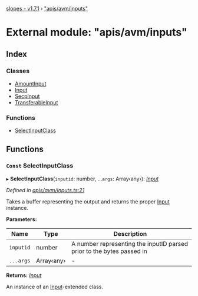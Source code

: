 [slopes - v1.7.1](../README.md) › ["apis/avm/inputs"](_apis_avm_inputs_.md)

# External module: "apis/avm/inputs"

## Index

### Classes

* [AmountInput](../classes/_apis_avm_inputs_.amountinput.md)
* [Input](../classes/_apis_avm_inputs_.input.md)
* [SecpInput](../classes/_apis_avm_inputs_.secpinput.md)
* [TransferableInput](../classes/_apis_avm_inputs_.transferableinput.md)

### Functions

* [SelectInputClass](_apis_avm_inputs_.md#const-selectinputclass)

## Functions

### `Const` SelectInputClass

▸ **SelectInputClass**(`inputid`: number, ...`args`: Array‹any›): *[Input](../classes/_apis_avm_inputs_.input.md)*

*Defined in [apis/avm/inputs.ts:21](https://github.com/ava-labs/slopes/blob/0d1acbd/src/apis/avm/inputs.ts#L21)*

Takes a buffer representing the output and returns the proper [Input](../classes/_apis_avm_inputs_.input.md) instance.

**Parameters:**

Name | Type | Description |
------ | ------ | ------ |
`inputid` | number | A number representing the inputID parsed prior to the bytes passed in  |
`...args` | Array‹any› | - |

**Returns:** *[Input](../classes/_apis_avm_inputs_.input.md)*

An instance of an [Input](../classes/_apis_avm_inputs_.input.md)-extended class.
